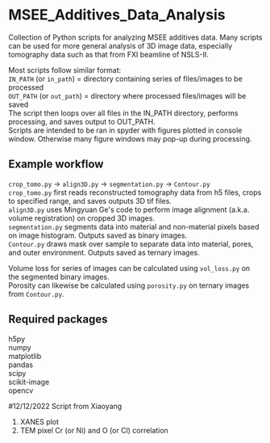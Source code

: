 # MSEE_Additives_Data_Analysis
Collection of Python scripts for analyzing MSEE additives data. Many scripts can be used for more general analysis of 3D image data, especially tomography data such as that from FXI beamline of NSLS-II.

Most scripts follow similar format:  
`IN_PATH` (or `in_path`) = directory containing series of files/images to be processed  
`OUT_PATH` (or `out_path`) = directory where processed files/images will be saved  
The script then loops over all files in the IN_PATH directory, performs processing, and saves output to OUT_PATH.  
Scripts are intended to be ran in spyder with figures plotted in console window. Otherwise many figure windows may pop-up during processing. 

## Example workflow
`crop_tomo.py` &rarr; `align3D.py` &rarr; `segmentation.py` &rarr; `Contour.py`  
`crop_tomo.py` first reads reconstructed tomography data from h5 files, crops to specified range, and saves outputs 3D tif files.  
`align3D.py` uses Mingyuan Ge's code to perform image alignment (a.k.a. volume registration) on cropped 3D images.  
`segmentation.py` segments data into material and non-material pixels based on image histogram. Outputs saved as binary images.  
`Contour.py` draws mask over sample to separate data into material, pores, and outer environment. Outputs saved as ternary images.

Volume loss for series of images can be calculated using `vol_loss.py` on the segmented binary images.  
Porosity can likewise be calculated using `porosity.py` on ternary images from `Contour.py`.

## Required packages
h5py  
numpy  
matplotlib  
pandas  
scipy  
scikit-image  
opencv  


#12/12/2022  Script from Xiaoyang

1. XANES plot
2. TEM pixel Cr (or Ni) and O (or Cl) correlation